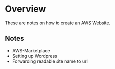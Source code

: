 # Overview

These are notes on how to create an AWS Website.

## Notes

* AWS-Marketplace
* Setting up Wordpress
* Forwarding readable site name to url
